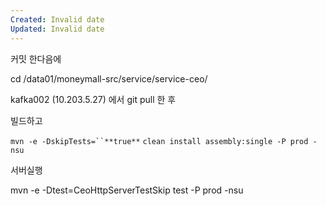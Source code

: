 ```yaml
---
Created: Invalid date
Updated: Invalid date
---
```

커밋 한다음에

cd /data01/moneymall-src/service/service-ceo/

kafka002 (10.203.5.27) 에서 git pull 한 후

빌드하고

`mvn -e -DskipTests=``**true**` `clean install assembly:single -P prod -nsu`

서버실행

mvn -e -Dtest=CeoHttpServerTestSkip test -P prod -nsu